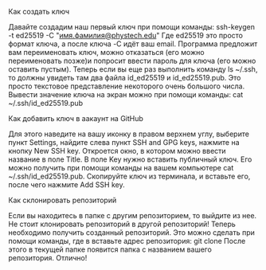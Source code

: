 Как создать ключ

Давайте создадим наш первый ключ при помощи команды:
ssh-keygen -t ed25519 -C "имя.фамилия@phystech.edu"
Где ed25519 это просто формат ключа, а после ключа -C идёт ваш email.
Программа предложит вам переименовать ключ, можно отказаться (его можно переименовать позже)и попросит ввести пароль для ключа
(его можно оставить пустым). Теперь если вы еще раз выполнить команду ls ~/.ssh, то должны увидеть там два файла id_ed25519 и 
id_ed25519.pub. Это просто текстовое представление некоторого очень большого числа. Вывести значение ключа на экран можно при 
помощи команды:
cat ~/.ssh/id_ed25519.pub

Как добавить ключ в аакаунт на GitHub

Для этого наведите на вашу иконку в правом верхнем углу, выберите пункт Settings, найдите слева пункт SSH and GPG keys, нажмите
на кнопку New SSH key.
Откроется окно, в котором можно ввести название в поле Title. В поле Key нужно вставить публичный ключ. Его можно получить при 
помощи команды на вашем компьютере cat ~/.ssh/id_ed25519.pub. Скопируйте ключ из терминала, и вставьте его, после чего нажмите 
Add SSH key.

Как склонировать репозиторий

Если вы находитесь в папке с другим репозиторием, то выйдите из нее. Не стоит клонировать репозиторий в другой репозиторий!
Теперь необходимо получить созданный репозиторий. Это можно сделать при помощи команды, где в <url> вставьте адрес репозитория:
git clone <url>
После этого в текущей папке появится папка с названием вашего репозитория. Отлично!



